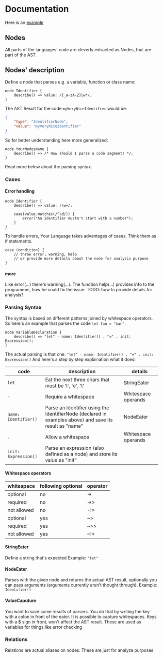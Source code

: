 # Documentation
Here is an [example](./target-syntax)

## Nodes
All parts of the languages' code are cleverly extracted as Nodes, that are part of the AST.

## Nodes' description
Define a node that parses e.g. a variable, function or class name:
```yl
node Identifier {
    describe() => value: /[_a-zA-Z]\w*/;
}
```

The AST Result for the code `myVeryNiceIdentifier` would be:
```json
{
    "type": "IdentifierNode",
    "value": "myVeryNiceIdentifier"
}
```

So for better understanding here more generalized:
```yl
node YourNodesName {
    describe() => /* How should I parse a code segment? */;
}
```
Read more below about the parsing syntax.
### Cases
#### Error handling
```yl
node Identifier {
    describe() => value: /\w+/;
    
    case(value.matches(/^\d/)) {
        error("An identifier mustn't start with a number");
    }
}
```
To handle errors, Your Language takes advantages of cases. Think them as if statements.
```yl
case (condition) {
    // throw error, warning, help
    // or provide more details about the node for analysis purpose 
}
```

#### more
Like error(...) there's warning(...). The function help(...) provides info to the programmer, how he could fix the issue.
TODO: how to provide details for analysis?


### Parsing Syntax
The syntax is based on different patterns joined by whitespace operators.
So here's an example that parses the code `let foo = "bar"`:
```yl
node VariableDeclaration {
    describe() => "let" - name: Identifier() . "=" . init: Expression();
}
```
The actual parsing is that one:
`"let" - name: Identifier() . "=" . init: Expression()`
And here's a step by step explaination what it does:

| code                 | description                                                                                             | details             |
|----------------------|---------------------------------------------------------------------------------------------------------|---------------------|
| `let`                | Eat the next three chars that must be 'l', 'e', 't'                                                     | StringEater         |
| `-`                  | Require a whitespace                                                                                    | Whitespace operands |
| `name: Identifier()` | Parse an Identifier using the IdentifierNode (declared in examples above) and save its result as "name" | NodeEater           |
| `.`                  | Allow a whitespace                                                                                      | Whitespace operands |
| `init: Expression()` | Parse an expression (also defined as a node) and store its value as "init"                              |                     |

#### Whitespace operators
| whitespace  | following optional | operator |
|-------------|--------------------|----------|
| optional    | no                 | ->       |
| required    | no                 | ->>      |
| not allowed | no                 | -!>      |
| optional    | yes                | ~>       |
| required    | yes                | ~>>      |
| not allowed | yes                | ~!>      |


#### StringEater
Define a string that's expected
Example:
`"let"`

#### NodeEater
Parses with the given node and returns the actual AST result, optionally you can pass arguments (arguments currently aren't thought through).
Example:
`Identifier()`

#### ValueCaputure
You want to save some results of parsers. You do that by writing the key with a colon in front of the eater.
It is possible to capture whitespaces.
Keys with a $ sign in front, won't affect the AST result. These are used as variables for things like error checking

### Relations
Relations are actual aliases on nodes.
These are just for analyze purposes 